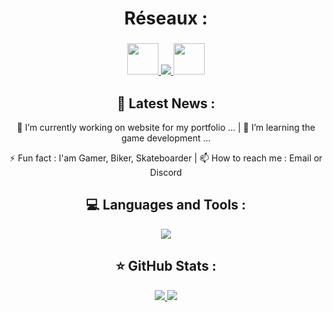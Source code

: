 <h1 align="center">
  Réseaux :
</h1>

<h3 align="center">
  <a href="https://sachaviry.itch.io"> <img src="https://www.svgrepo.com/show/331445/itch.svg" width="50px" height=auto /> </a>
   <a href="https://www.linkedin.com/in/sacha-viry-68a935340"> <img src="https://skillicons.dev/icons?i=linkedin" /> </a>
   <a href="https://www.youtube.com/@SachaViry"> <img src="https://images.icon-icons.com/1488/PNG/512/5295-youtube-i_102568.png" width="50px" height=auto /> </a>
</h3>

<h2 align="center">
  📢 Latest News :
</h2>

<p align="center">
  🔭 I’m currently working on website for my portfolio ...  |  🌱 I’m learning the game development ...
</p>
<p align="center">
  ⚡ Fun fact : I'am Gamer, Biker, Skateboarder  |  📫 How to reach me : Email or Discord
</p>

<h2 align="center">
💻 Languages and Tools :
</h2>

<p align="center">
  <a href="https://skillicons.dev">
    <img src="https://skillicons.dev/icons?i=unity,unreal,godot,visualstudio,vscode,cs,html,blender,git" />
  </a>
</p>

<h2 align="center">
⭐ GitHub Stats :
</h2>

<p align="center">
  <a href="https://skillicons.dev">
    <img src="https://github-readme-stats.vercel.app/api?username=Noolexx&show_icons=true&theme=dark" />
    <img src="https://github-readme-stats.vercel.app/api/top-langs/?username=anuraghazra&langs_count=8" />
  </a>
</p>
